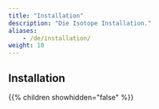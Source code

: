 ```yaml
---
title: "Installation"
description: "Die Isotope Installation."
aliases:
    - /de/installation/
weight: 10    
---
```



## Installation

{{% children showhidden="false" %}}